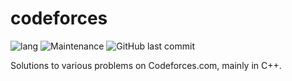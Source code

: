 # codeforces
![lang](https://raster.shields.io/badge/c%2B%2B-%20visual%20c%2B%2B%202017-orange.png)
![Maintenance](https://img.shields.io/maintenance/yes/2019.png)
![GitHub last commit](https://img.shields.io/github/last-commit/lukizel/codeforces)

Solutions to various problems on Codeforces.com, mainly in C++.
